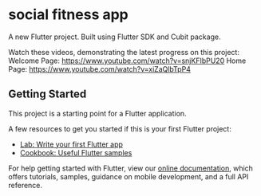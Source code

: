 # social fitness app

A new Flutter project. Built using Flutter SDK and Cubit package. 

Watch these videos, demonstrating the latest progress on this project:
Welcome Page: https://www.youtube.com/watch?v=snjKFIbPU20
Home Page: https://www.youtube.com/watch?v=xiZaQlbTpP4


## Getting Started

This project is a starting point for a Flutter application.

A few resources to get you started if this is your first Flutter project:

- [Lab: Write your first Flutter app](https://flutter.dev/docs/get-started/codelab)
- [Cookbook: Useful Flutter samples](https://flutter.dev/docs/cookbook)

For help getting started with Flutter, view our
[online documentation](https://flutter.dev/docs), which offers tutorials,
samples, guidance on mobile development, and a full API reference.
